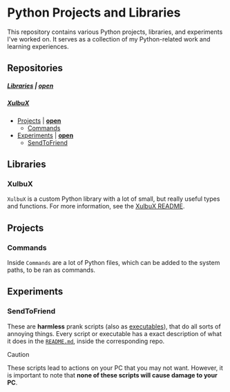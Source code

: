 # Python Projects and Libraries
This repository contains various Python projects, libraries, and experiments I've worked on. It serves as a collection of my Python-related work and learning experiences.

## Repositories
##### [Libraries](#libraries) | **[open](./Libraries)**
  ##### [XulbuX](#xulbux)
* [Projects](#projects) | **[open](./Projects)**
  * [Commands](#commands)</h5>
* [Experiments](#experiments) | **[open](./Experiments)**
  * [SendToFriend](#sendtofriend)

## Libraries

### XulbuX
`XulbuX` is a custom Python library with a lot of small, but really useful types and functions.
For more information, see the [XulbuX README](./Libraries/XulbuX/README.md).

## Projects

### Commands
Inside `Commands` are a lot of Python files, which can be added to the system paths, to be ran as commands.


## Experiments

### SendToFriend
These are **harmless** prank scripts (also as [executables](./Experiments/SendToFriend/executables)), that do all sorts of annoying things.
Every script or executable has a exact description of what it does in the [`README.md`](./Experiments/SendToFriend/README.md), inside the corresponding repo.
> [!CAUTION]
> These scripts lead to actions on your PC that you may not want.
> However, it is important to note that **none of these scripts will cause damage to your PC**.
